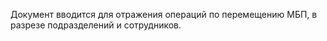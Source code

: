 ﻿Документ вводится для отражения операций по перемещению МБП, в разрезе подразделений и сотрудников.